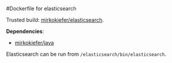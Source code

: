 #Dockerfile for elasticsearch

Trusted build: [mirkokiefer/elasticsearch](https://index.docker.io/u/mirkokiefer/elasticsearch/).

**Dependencies**:
- [mirkokiefer/java](https://github.com/mirkokiefer/java)

Elasticsearch can be run from `/elasticsearch/bin/elasticsearch`.